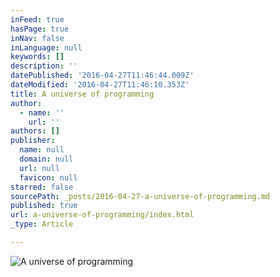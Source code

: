 ```yaml
---
inFeed: true
hasPage: true
inNav: false
inLanguage: null
keywords: []
description: ''
datePublished: '2016-04-27T11:46:44.009Z'
dateModified: '2016-04-27T11:46:10.353Z'
title: A universe of programming
author:
  - name: ''
    url: ''
authors: []
publisher:
  name: null
  domain: null
  url: null
  favicon: null
starred: false
sourcePath: _posts/2016-04-27-a-universe-of-programming.md
published: true
url: a-universe-of-programming/index.html
_type: Article

---
```

![A universe of programming](https://the-grid-user-content.s3-us-west-2.amazonaws.com/83a131ba-8336-4bbd-8d76-2a9909b0e615.png)
